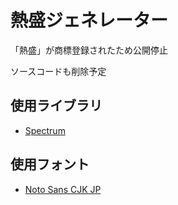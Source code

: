 # 熱盛ジェネレーター

「熱盛」が商標登録されたため公開停止

ソースコードも削除予定

## 使用ライブラリ

* [Spectrum](https://github.com/bgrins/spectrum)

## 使用フォント

* [Noto Sans CJK JP](https://www.google.com/get/noto/#sans-jpan)